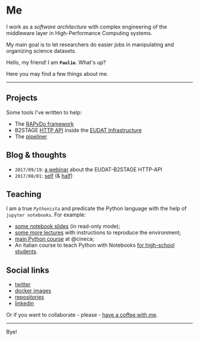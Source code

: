 


# Me

I work as a *software architecture* with complex engineering of the middleware layer in High-Performance Computing systems.

My main goal is to let researchers do easier jobs in manipulating and organizing science datasets.

Hello, my friend! I am **`Paulie`**. What's up?

Here you may find a few things about me.


---


## Projects

Some tools I've written to help:

- The [RAPyDo framework](https://github.com/rapydo)
- B2STAGE [HTTP API](https://eudat-b2stage.github.io/http-api) inside the [EUDAT Infrastructure](https://eudat.eu/)
- The [pipeliner](https://bioinformatics.cineca.it)


## Blog & thoughts

- `2017/09/19`: [a webinar]() about the EUDAT-B2STAGE HTTP-API
- `2017/08/01`: [self](chapters/self.md) (& [half](chapters/half.md))


## Teaching

I am a true *`Pythonista`* and predicate the Python language with the help of `jupyter notebooks`. For example:

- [some notebook slides](http://nbviewer.jupyter.org/format/slides/github/cineca-scai/lectures/blob/sns/material/2017/01_introduction.ipynb#/) (in read-only mode);
- [some more lectures](https://gitlab.hpc.cineca.it/training/data/tree/school-rome-2017) with instructions to reproduce the environment;
- [main Python course](https://eventi.cineca.it/en/hpc/python-computational-science/roma-20170510) at @cineca;
- An italian course to teach Python with Notebooks [for high-school students](http://j.mp/2hcG3Iw).


## Social links

- [twitter](https://twitter.com/paolodonorio)
- [docker images](https://hub.docker.com/u/pdonorio)
- [repositories](https://github.com/pdonorio)
- [linkedin](https://www.linkedin.com/in/pdonorio/)

Or if you want to collaborate - please - [have a coffee with me](https://gitter.im/pdonorio/python-coffee).


---

Bye!
